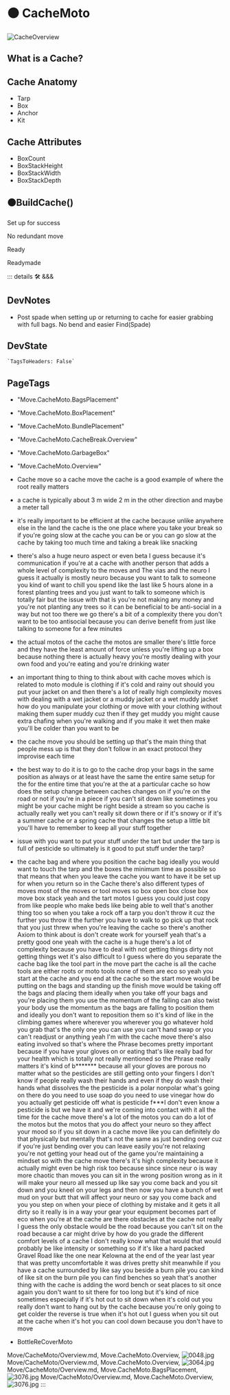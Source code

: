 
# 🟠 <move>CacheMoto</move>

![CacheOverview](/Move/CacheTopview.png)

## What is a Cache?

## Cache Anatomy

- Tarp
- Box
- Anchor
- Kit

## Cache Attributes

- BoxCount
- BoxStackHeight
- BoxStackWidth
- BoxStackDepth

## 🟠<move>BuildCache()</move>

 Set up for success

No redundant move

Ready

Readymade

::: details 🛠 <dev>&&&</dev>

## DevNotes

- Post spade when setting up or returning to cache for easier grabbing with full bags. No bend and easier Find(Spade)

## DevState

```py
`TagsToHeaders: False`
```

<h2>PageTags</h2>

- "Move.CacheMoto.BagsPlacement"
- "Move.CacheMoto.BoxPlacement"
- "Move.CacheMoto.BundlePlacement"
- "Move.CacheMoto.CacheBreak.Overview"
- "Move.CacheMoto.GarbageBox"
- "Move.CacheMoto.Overview"
- Cache move so a cache move the cache is a good example of where the root really matters

- a cache is typically about 3 m wide 2 m in the other direction and maybe a meter tall

- it's really important to be efficient at the cache because unlike anywhere else in the land the cache is the one place where you take your break so if you're going slow at the cache you can be or you can go slow at the cache by taking too much time and taking a break like snacking

- there's also a huge neuro aspect or even beta I guess because it's communication if you're at a cache with another person that adds a whole level of complexity to the moves and The vias and the neuro I guess it actually is mostly neuro because you want to talk to someone you kind of want to chill you spend like the last like 5 hours alone in a forest planting trees and you just want to talk to someone which is totally fair but the issue with that is you're not making any money and you're not planting any trees so it can be beneficial to be anti-social in a way but not too there we go there's a bit of a complexity there you don't want to be too antisocial because you can derive benefit from just like talking to someone for a few minutes

- the actual motos of the cache the motos are smaller there's little force and they have the least amount of force unless you're lifting up a box because nothing there is actually heavy you're mostly  dealing with your own food and you're eating and you're drinking water

- an important thing to thing to think about with cache moves which is related to moto module is clothing if it's cold and rainy out should you put your jacket on and then there's a lot of really high complexity moves with dealing with a wet jacket or a muddy jacket or a wet muddy jacket how do you manipulate your clothing or move with your clothing without making them super muddy cuz then if they get muddy you might cause extra chafing when you're walking and if you make it wet then make you'll be colder than you want to be

- the cache move you should be setting up that's the main thing that people mess up is that they don't follow in an exact protocol they improvise each time

- the best way to do it is to go to the cache drop your bags in the same position as always or at least have the same the entire same setup for the for the entire time that you're at the at a particular cache so how does the setup change between caches changes on if you're on the road or not if you're in a piece if you can't sit down like sometimes you might be your cache might be right beside a stream so you cache is actually really wet you can't really sit down there or if it's snowy or if it's a summer cache or a spring cache that changes the setup a little bit you'll have to remember to keep all your stuff together

- issue with you want to put your stuff under the tart but under the tarp is full of pesticide so ultimately is it good to put stuff under the tarp?

- the cache bag and where you position the cache bag ideally you would want to touch the tarp and the boxes the minimum time as possible so that means that when you leave the cache you want to have it be set up for when you return so in the Cache there's also different types of moves most of the moves or tool moves so box open box close box move box stack yeah and the tart motos I guess you could just copy from like people who make beds like being able to well that's another thing too so when you take a rock off a tarp you don't throw it cuz the further you throw it the further you have to walk to go pick up that rock that you just threw when you're leaving the cache so there's another Axiom to think about is don't create work for yourself yeah that's a pretty good one yeah with the cache is a huge there's a lot of complexity because you have to deal with not getting things dirty not getting things wet it's also difficult to I guess where do you separate the cache bag like the tool part in the move part the cache is all the cache tools are either roots or moto tools none of them are eco so yeah you start at the cache and you end at the cache so the start move would be putting on the bags and standing up the finish move would be taking off the bags and placing them ideally when you take off your bags and you're placing them you use the momentum of the falling can also twist your body use the momentum as the bags are falling to position them and ideally you don't want to reposition them so it's kind of like in the climbing games where wherever you wherever you go whatever hold you grab that's the only one you can use you can't hand swap or you can't readjust or anything yeah I'm with the cache move there's also eating involved so that's where the Phrase becomes pretty important because if you have your gloves on or eating that's like really bad for your health which is totally not really mentioned so the Phrase really matters it's kind of b******* because all your gloves are porous no matter what so the pesticides are still getting onto your fingers I don't know if people really wash their hands and even if they do wash their hands what dissolves the the pesticide is a polar nonpolar what's going on there do you need to use soap do you need to use vinegar how do you actually get pesticide off what is pesticide f***I don't even know a pesticide is but we have it and we're coming into contact with it all the time for the cache move there's a lot of the motos you can do a lot of the motos but the motos that you do affect your neuro so they affect your mood so if you sit down in a cache move like you can definitely do that physically but mentally that's not the same as just bending over cuz if you're just bending over you can leave easily you're not relaxing you're not getting your head out of the game you're maintaining a mindset so with the cache move there's it's high complexity because it actually might even be high risk too because since since neur o is way more chaotic than moves you can sit in the wrong position wrong as in it will make your neuro all messed up like say you come back and you sit down and you kneel on your legs and then now you have a bunch of wet mud on your butt that will affect your neuro or say you come back and you you step on when your piece of clothing by mistake and it gets it all dirty so it really is in a way your gear your equipment becomes part of eco when you're at the cache are there obstacles at the cache not really I guess the only obstacle would be the road because you can't sit on the road because a car might drive by how do you grade the different comfort levels of a cache I don't really know what that would that would probably be like intensity or something so if it's like a hard packed Gravel Road like the one near Kelowna at the end of the year last year that was pretty uncomfortable it was drives pretty shit meanwhile if you have a cache surrounded by like say you beside a burn pile you can kind of like sit on the burn pile you can find benches so yeah that's another thing with the cache is adding the word bench or seat places to sit once again you don't want to sit there for too long but it's kind of nice sometimes especially if it's hot out to sit down when it's cold out you really don't want to hang out by the cache because you're only going to get colder the reverse is true when it's hot out I guess when you sit out at the cache when it's hot you can cool down because you don't have to move

- BottleReCoverMoto

Move/CacheMoto/Overview.md, <dev>Move.CacheMoto.Overview</dev>, ![0048.jpg](/PaperPhoto/0048.jpg)
Move/CacheMoto/Overview.md, <dev>Move.CacheMoto.Overview</dev>, ![3064.jpg](/PaperPhoto/3064.jpg)
Move/CacheMoto/Overview.md, <dev>Move.CacheMoto.BagsPlacement</dev>, ![3076.jpg](/PaperPhoto/3076.jpg)
Move/CacheMoto/Overview.md, <dev>Move.CacheMoto.Overview</dev>, ![3076.jpg](/PaperPhoto/3076.jpg)
:::
